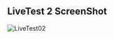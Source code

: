 ## LiveTest 2 ScreenShot
![LiveTest02](https://github.com/MRIDULrk/Ostad_Platform_Assignments/assets/100429674/21c6e227-39c3-405f-8bab-bfc78f75f96a)

